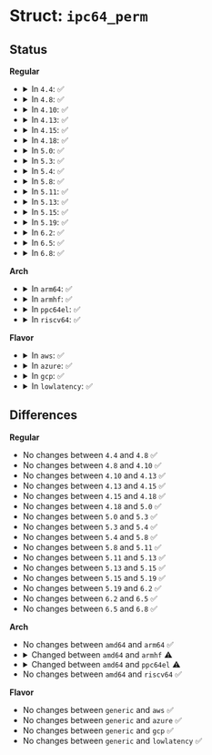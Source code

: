 # Struct: <code>ipc64_perm</code>

## Status
<b>Regular</b>
<ul>
<li>
<details>
<summary>In <code>4.4</code>: ✅</summary>

```c
struct ipc64_perm {
    __kernel_key_t key;
    __kernel_uid32_t uid;
    __kernel_gid32_t gid;
    __kernel_uid32_t cuid;
    __kernel_gid32_t cgid;
    __kernel_mode_t mode;
    unsigned char __pad1[0];
    short unsigned int seq;
    short unsigned int __pad2;
    __kernel_ulong_t __unused1;
    __kernel_ulong_t __unused2;
};
```
</details>
</li>
<li>
<details>
<summary>In <code>4.8</code>: ✅</summary>

```c
struct ipc64_perm {
    __kernel_key_t key;
    __kernel_uid32_t uid;
    __kernel_gid32_t gid;
    __kernel_uid32_t cuid;
    __kernel_gid32_t cgid;
    __kernel_mode_t mode;
    unsigned char __pad1[0];
    short unsigned int seq;
    short unsigned int __pad2;
    __kernel_ulong_t __unused1;
    __kernel_ulong_t __unused2;
};
```
</details>
</li>
<li>
<details>
<summary>In <code>4.10</code>: ✅</summary>

```c
struct ipc64_perm {
    __kernel_key_t key;
    __kernel_uid32_t uid;
    __kernel_gid32_t gid;
    __kernel_uid32_t cuid;
    __kernel_gid32_t cgid;
    __kernel_mode_t mode;
    unsigned char __pad1[0];
    short unsigned int seq;
    short unsigned int __pad2;
    __kernel_ulong_t __unused1;
    __kernel_ulong_t __unused2;
};
```
</details>
</li>
<li>
<details>
<summary>In <code>4.13</code>: ✅</summary>

```c
struct ipc64_perm {
    __kernel_key_t key;
    __kernel_uid32_t uid;
    __kernel_gid32_t gid;
    __kernel_uid32_t cuid;
    __kernel_gid32_t cgid;
    __kernel_mode_t mode;
    unsigned char __pad1[0];
    short unsigned int seq;
    short unsigned int __pad2;
    __kernel_ulong_t __unused1;
    __kernel_ulong_t __unused2;
};
```
</details>
</li>
<li>
<details>
<summary>In <code>4.15</code>: ✅</summary>

```c
struct ipc64_perm {
    __kernel_key_t key;
    __kernel_uid32_t uid;
    __kernel_gid32_t gid;
    __kernel_uid32_t cuid;
    __kernel_gid32_t cgid;
    __kernel_mode_t mode;
    unsigned char __pad1[0];
    short unsigned int seq;
    short unsigned int __pad2;
    __kernel_ulong_t __unused1;
    __kernel_ulong_t __unused2;
};
```
</details>
</li>
<li>
<details>
<summary>In <code>4.18</code>: ✅</summary>

```c
struct ipc64_perm {
    __kernel_key_t key;
    __kernel_uid32_t uid;
    __kernel_gid32_t gid;
    __kernel_uid32_t cuid;
    __kernel_gid32_t cgid;
    __kernel_mode_t mode;
    unsigned char __pad1[0];
    short unsigned int seq;
    short unsigned int __pad2;
    __kernel_ulong_t __unused1;
    __kernel_ulong_t __unused2;
};
```
</details>
</li>
<li>
<details>
<summary>In <code>5.0</code>: ✅</summary>

```c
struct ipc64_perm {
    __kernel_key_t key;
    __kernel_uid32_t uid;
    __kernel_gid32_t gid;
    __kernel_uid32_t cuid;
    __kernel_gid32_t cgid;
    __kernel_mode_t mode;
    unsigned char __pad1[0];
    short unsigned int seq;
    short unsigned int __pad2;
    __kernel_ulong_t __unused1;
    __kernel_ulong_t __unused2;
};
```
</details>
</li>
<li>
<details>
<summary>In <code>5.3</code>: ✅</summary>

```c
struct ipc64_perm {
    __kernel_key_t key;
    __kernel_uid32_t uid;
    __kernel_gid32_t gid;
    __kernel_uid32_t cuid;
    __kernel_gid32_t cgid;
    __kernel_mode_t mode;
    unsigned char __pad1[0];
    short unsigned int seq;
    short unsigned int __pad2;
    __kernel_ulong_t __unused1;
    __kernel_ulong_t __unused2;
};
```
</details>
</li>
<li>
<details>
<summary>In <code>5.4</code>: ✅</summary>

```c
struct ipc64_perm {
    __kernel_key_t key;
    __kernel_uid32_t uid;
    __kernel_gid32_t gid;
    __kernel_uid32_t cuid;
    __kernel_gid32_t cgid;
    __kernel_mode_t mode;
    unsigned char __pad1[0];
    short unsigned int seq;
    short unsigned int __pad2;
    __kernel_ulong_t __unused1;
    __kernel_ulong_t __unused2;
};
```
</details>
</li>
<li>
<details>
<summary>In <code>5.8</code>: ✅</summary>

```c
struct ipc64_perm {
    __kernel_key_t key;
    __kernel_uid32_t uid;
    __kernel_gid32_t gid;
    __kernel_uid32_t cuid;
    __kernel_gid32_t cgid;
    __kernel_mode_t mode;
    unsigned char __pad1[0];
    short unsigned int seq;
    short unsigned int __pad2;
    __kernel_ulong_t __unused1;
    __kernel_ulong_t __unused2;
};
```
</details>
</li>
<li>
<details>
<summary>In <code>5.11</code>: ✅</summary>

```c
struct ipc64_perm {
    __kernel_key_t key;
    __kernel_uid32_t uid;
    __kernel_gid32_t gid;
    __kernel_uid32_t cuid;
    __kernel_gid32_t cgid;
    __kernel_mode_t mode;
    unsigned char __pad1[0];
    short unsigned int seq;
    short unsigned int __pad2;
    __kernel_ulong_t __unused1;
    __kernel_ulong_t __unused2;
};
```
</details>
</li>
<li>
<details>
<summary>In <code>5.13</code>: ✅</summary>

```c
struct ipc64_perm {
    __kernel_key_t key;
    __kernel_uid32_t uid;
    __kernel_gid32_t gid;
    __kernel_uid32_t cuid;
    __kernel_gid32_t cgid;
    __kernel_mode_t mode;
    unsigned char __pad1[0];
    short unsigned int seq;
    short unsigned int __pad2;
    __kernel_ulong_t __unused1;
    __kernel_ulong_t __unused2;
};
```
</details>
</li>
<li>
<details>
<summary>In <code>5.15</code>: ✅</summary>

```c
struct ipc64_perm {
    __kernel_key_t key;
    __kernel_uid32_t uid;
    __kernel_gid32_t gid;
    __kernel_uid32_t cuid;
    __kernel_gid32_t cgid;
    __kernel_mode_t mode;
    unsigned char __pad1[0];
    short unsigned int seq;
    short unsigned int __pad2;
    __kernel_ulong_t __unused1;
    __kernel_ulong_t __unused2;
};
```
</details>
</li>
<li>
<details>
<summary>In <code>5.19</code>: ✅</summary>

```c
struct ipc64_perm {
    __kernel_key_t key;
    __kernel_uid32_t uid;
    __kernel_gid32_t gid;
    __kernel_uid32_t cuid;
    __kernel_gid32_t cgid;
    __kernel_mode_t mode;
    unsigned char __pad1[0];
    short unsigned int seq;
    short unsigned int __pad2;
    __kernel_ulong_t __unused1;
    __kernel_ulong_t __unused2;
};
```
</details>
</li>
<li>
<details>
<summary>In <code>6.2</code>: ✅</summary>

```c
struct ipc64_perm {
    __kernel_key_t key;
    __kernel_uid32_t uid;
    __kernel_gid32_t gid;
    __kernel_uid32_t cuid;
    __kernel_gid32_t cgid;
    __kernel_mode_t mode;
    unsigned char __pad1[0];
    short unsigned int seq;
    short unsigned int __pad2;
    __kernel_ulong_t __unused1;
    __kernel_ulong_t __unused2;
};
```
</details>
</li>
<li>
<details>
<summary>In <code>6.5</code>: ✅</summary>

```c
struct ipc64_perm {
    __kernel_key_t key;
    __kernel_uid32_t uid;
    __kernel_gid32_t gid;
    __kernel_uid32_t cuid;
    __kernel_gid32_t cgid;
    __kernel_mode_t mode;
    unsigned char __pad1[0];
    short unsigned int seq;
    short unsigned int __pad2;
    __kernel_ulong_t __unused1;
    __kernel_ulong_t __unused2;
};
```
</details>
</li>
<li>
<details>
<summary>In <code>6.8</code>: ✅</summary>

```c
struct ipc64_perm {
    __kernel_key_t key;
    __kernel_uid32_t uid;
    __kernel_gid32_t gid;
    __kernel_uid32_t cuid;
    __kernel_gid32_t cgid;
    __kernel_mode_t mode;
    unsigned char __pad1[0];
    short unsigned int seq;
    short unsigned int __pad2;
    __kernel_ulong_t __unused1;
    __kernel_ulong_t __unused2;
};
```
</details>
</li>
</ul>
<b>Arch</b>
<ul>
<li>
<details>
<summary>In <code>arm64</code>: ✅</summary>

```c
struct ipc64_perm {
    __kernel_key_t key;
    __kernel_uid32_t uid;
    __kernel_gid32_t gid;
    __kernel_uid32_t cuid;
    __kernel_gid32_t cgid;
    __kernel_mode_t mode;
    unsigned char __pad1[0];
    short unsigned int seq;
    short unsigned int __pad2;
    __kernel_ulong_t __unused1;
    __kernel_ulong_t __unused2;
};
```
</details>
</li>
<li>
<details>
<summary>In <code>armhf</code>: ✅</summary>

```c
struct ipc64_perm {
    __kernel_key_t key;
    __kernel_uid32_t uid;
    __kernel_gid32_t gid;
    __kernel_uid32_t cuid;
    __kernel_gid32_t cgid;
    __kernel_mode_t mode;
    unsigned char __pad1[2];
    short unsigned int seq;
    short unsigned int __pad2;
    __kernel_ulong_t __unused1;
    __kernel_ulong_t __unused2;
};
```
</details>
</li>
<li>
<details>
<summary>In <code>ppc64el</code>: ✅</summary>

```c
struct ipc64_perm {
    __kernel_key_t key;
    __kernel_uid_t uid;
    __kernel_gid_t gid;
    __kernel_uid_t cuid;
    __kernel_gid_t cgid;
    __kernel_mode_t mode;
    unsigned int seq;
    unsigned int __pad1;
    long long unsigned int __unused1;
    long long unsigned int __unused2;
};
```
</details>
</li>
<li>
<details>
<summary>In <code>riscv64</code>: ✅</summary>

```c
struct ipc64_perm {
    __kernel_key_t key;
    __kernel_uid32_t uid;
    __kernel_gid32_t gid;
    __kernel_uid32_t cuid;
    __kernel_gid32_t cgid;
    __kernel_mode_t mode;
    unsigned char __pad1[0];
    short unsigned int seq;
    short unsigned int __pad2;
    __kernel_ulong_t __unused1;
    __kernel_ulong_t __unused2;
};
```
</details>
</li>
</ul>
<b>Flavor</b>
<ul>
<li>
<details>
<summary>In <code>aws</code>: ✅</summary>

```c
struct ipc64_perm {
    __kernel_key_t key;
    __kernel_uid32_t uid;
    __kernel_gid32_t gid;
    __kernel_uid32_t cuid;
    __kernel_gid32_t cgid;
    __kernel_mode_t mode;
    unsigned char __pad1[0];
    short unsigned int seq;
    short unsigned int __pad2;
    __kernel_ulong_t __unused1;
    __kernel_ulong_t __unused2;
};
```
</details>
</li>
<li>
<details>
<summary>In <code>azure</code>: ✅</summary>

```c
struct ipc64_perm {
    __kernel_key_t key;
    __kernel_uid32_t uid;
    __kernel_gid32_t gid;
    __kernel_uid32_t cuid;
    __kernel_gid32_t cgid;
    __kernel_mode_t mode;
    unsigned char __pad1[0];
    short unsigned int seq;
    short unsigned int __pad2;
    __kernel_ulong_t __unused1;
    __kernel_ulong_t __unused2;
};
```
</details>
</li>
<li>
<details>
<summary>In <code>gcp</code>: ✅</summary>

```c
struct ipc64_perm {
    __kernel_key_t key;
    __kernel_uid32_t uid;
    __kernel_gid32_t gid;
    __kernel_uid32_t cuid;
    __kernel_gid32_t cgid;
    __kernel_mode_t mode;
    unsigned char __pad1[0];
    short unsigned int seq;
    short unsigned int __pad2;
    __kernel_ulong_t __unused1;
    __kernel_ulong_t __unused2;
};
```
</details>
</li>
<li>
<details>
<summary>In <code>lowlatency</code>: ✅</summary>

```c
struct ipc64_perm {
    __kernel_key_t key;
    __kernel_uid32_t uid;
    __kernel_gid32_t gid;
    __kernel_uid32_t cuid;
    __kernel_gid32_t cgid;
    __kernel_mode_t mode;
    unsigned char __pad1[0];
    short unsigned int seq;
    short unsigned int __pad2;
    __kernel_ulong_t __unused1;
    __kernel_ulong_t __unused2;
};
```
</details>
</li>
</ul>

## Differences
<b>Regular</b>
<ul>
<li>
No changes between <code>4.4</code> and <code>4.8</code> ✅
</li>
<li>
No changes between <code>4.8</code> and <code>4.10</code> ✅
</li>
<li>
No changes between <code>4.10</code> and <code>4.13</code> ✅
</li>
<li>
No changes between <code>4.13</code> and <code>4.15</code> ✅
</li>
<li>
No changes between <code>4.15</code> and <code>4.18</code> ✅
</li>
<li>
No changes between <code>4.18</code> and <code>5.0</code> ✅
</li>
<li>
No changes between <code>5.0</code> and <code>5.3</code> ✅
</li>
<li>
No changes between <code>5.3</code> and <code>5.4</code> ✅
</li>
<li>
No changes between <code>5.4</code> and <code>5.8</code> ✅
</li>
<li>
No changes between <code>5.8</code> and <code>5.11</code> ✅
</li>
<li>
No changes between <code>5.11</code> and <code>5.13</code> ✅
</li>
<li>
No changes between <code>5.13</code> and <code>5.15</code> ✅
</li>
<li>
No changes between <code>5.15</code> and <code>5.19</code> ✅
</li>
<li>
No changes between <code>5.19</code> and <code>6.2</code> ✅
</li>
<li>
No changes between <code>6.2</code> and <code>6.5</code> ✅
</li>
<li>
No changes between <code>6.5</code> and <code>6.8</code> ✅
</li>
</ul>
<b>Arch</b>
<ul>
<li>
No changes between <code>amd64</code> and <code>arm64</code> ✅
</li>
<li>
<details>
<summary>Changed between <code>amd64</code> and <code>armhf</code> ⚠️</summary>
<ul>
<li>
<b>Field type changed. </b>
<code>unsigned char __pad1[0]</code> ➡️ <code>unsigned char __pad1[2]</code>
</li>
</ul>
</details>
</li>
<li>
<details>
<summary>Changed between <code>amd64</code> and <code>ppc64el</code> ⚠️</summary>
<ul>
<li>
<b>Field removed. </b>
<code>short unsigned int __pad2</code>
</li>
<li>
<b>Field type changed. </b>
<code>__kernel_uid32_t uid</code> ➡️ <code>__kernel_uid_t uid</code>
</li>
<li>
<b>Field type changed. </b>
<code>__kernel_gid32_t gid</code> ➡️ <code>__kernel_gid_t gid</code>
</li>
<li>
<b>Field type changed. </b>
<code>__kernel_uid32_t cuid</code> ➡️ <code>__kernel_uid_t cuid</code>
</li>
<li>
<b>Field type changed. </b>
<code>__kernel_gid32_t cgid</code> ➡️ <code>__kernel_gid_t cgid</code>
</li>
<li>
<b>Field type changed. </b>
<code>unsigned char __pad1[0]</code> ➡️ <code>unsigned int __pad1</code>
</li>
<li>
<b>Field type changed. </b>
<code>short unsigned int seq</code> ➡️ <code>unsigned int seq</code>
</li>
<li>
<b>Field type changed. </b>
<code>__kernel_ulong_t __unused1</code> ➡️ <code>long long unsigned int __unused1</code>
</li>
<li>
<b>Field type changed. </b>
<code>__kernel_ulong_t __unused2</code> ➡️ <code>long long unsigned int __unused2</code>
</li>
</ul>
</details>
</li>
<li>
No changes between <code>amd64</code> and <code>riscv64</code> ✅
</li>
</ul>
<b>Flavor</b>
<ul>
<li>
No changes between <code>generic</code> and <code>aws</code> ✅
</li>
<li>
No changes between <code>generic</code> and <code>azure</code> ✅
</li>
<li>
No changes between <code>generic</code> and <code>gcp</code> ✅
</li>
<li>
No changes between <code>generic</code> and <code>lowlatency</code> ✅
</li>
</ul>
